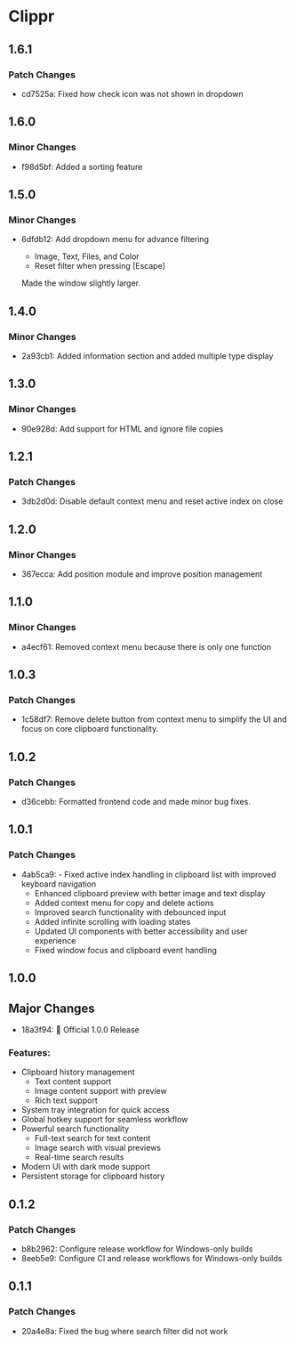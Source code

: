 # Clippr

## 1.6.1

### Patch Changes

- cd7525a: Fixed how check icon was not shown in dropdown

## 1.6.0

### Minor Changes

- f98d5bf: Added a sorting feature

## 1.5.0

### Minor Changes

- 6dfdb12: Add dropdown menu for advance filtering

  - Image, Text, Files, and Color
  - Reset filter when pressing [Escape]

  Made the window slightly larger.

## 1.4.0

### Minor Changes

- 2a93cb1: Added information section and added multiple type display

## 1.3.0

### Minor Changes

- 90e928d: Add support for HTML and ignore file copies

## 1.2.1

### Patch Changes

- 3db2d0d: Disable default context menu and reset active index on close

## 1.2.0

### Minor Changes

- 367ecca: Add position module and improve position management

## 1.1.0

### Minor Changes

- a4ecf61: Removed context menu because there is only one function

## 1.0.3

### Patch Changes

- 1c58df7: Remove delete button from context menu to simplify the UI and focus on core clipboard functionality.

## 1.0.2

### Patch Changes

- d36cebb: Formatted frontend code and made minor bug fixes.

## 1.0.1

### Patch Changes

- 4ab5ca9: - Fixed active index handling in clipboard list with improved keyboard navigation
  - Enhanced clipboard preview with better image and text display
  - Added context menu for copy and delete actions
  - Improved search functionality with debounced input
  - Added infinite scrolling with loading states
  - Updated UI components with better accessibility and user experience
  - Fixed window focus and clipboard event handling

## 1.0.0

## Major Changes

- 18a3f94: 🎉 Official 1.0.0 Release

### Features:

- Clipboard history management
  - Text content support
  - Image content support with preview
  - Rich text support
- System tray integration for quick access
- Global hotkey support for seamless workflow
- Powerful search functionality
  - Full-text search for text content
  - Image search with visual previews
  - Real-time search results
- Modern UI with dark mode support
- Persistent storage for clipboard history

## 0.1.2

### Patch Changes

- b8b2962: Configure release workflow for Windows-only builds
- 8eeb5e9: Configure CI and release workflows for Windows-only builds

## 0.1.1

### Patch Changes

- 20a4e8a: Fixed the bug where search filter did not work
